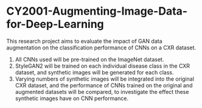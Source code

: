 # CY2001-Augmenting-Image-Data-for-Deep-Learning

This research project aims to evaluate the impact of GAN data augmentation on
the classification performance of CNNs on a CXR dataset. 
1. All CNNs used will be pre-trained on the ImageNet dataset.
2. StyleGAN2 will be trained on each individual disease class in the CXR dataset, and synthetic images will be generated for each class.
3. Varying numbers of synthetic images will be integrated into the original CXR dataset, and the performance of CNNs trained on the original and augmented datasets will be compared, to investigate the effect these synthetic images have on CNN performance.
